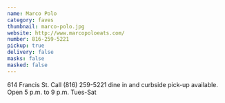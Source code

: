 ```yaml
---
name: Marco Polo
category: faves
thumbnail: marco-polo.jpg
website: http://www.marcopoloeats.com/
number: 816-259-5221
pickup: true
delivery: false
masks: false
masked: false
---
```

614 Francis St. Call (816) 259-5221 dine in and curbside pick-up available. Open 5 p.m. to 9 p.m. Tues-Sat